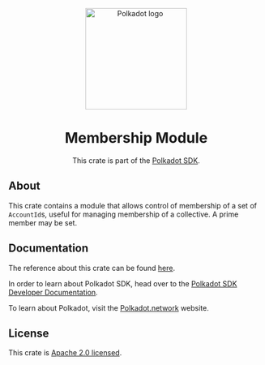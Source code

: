 <div align="center">

<img
alt="Polkadot logo" width="200"
src="https://raw.githubusercontent.com/paritytech/polkadot-sdk/rzadp/readmes/docs/images/Polkadot_Logo_Horizontal_Pink_BlackOnWhite.png">

# Membership Module

This crate is part of the [Polkadot SDK](https://github.com/paritytech/polkadot-sdk/).

</div>

## About

This crate contains a module that allows control of membership of a set of `AccountId`s, useful for managing membership of a
collective. A prime member may be set.

## Documentation

The reference about this crate can be found [here](https://paritytech.github.io/polkadot-sdk/master/pallet_membership).

In order to learn about Polkadot SDK, head over to the [Polkadot SDK Developer Documentation](https://paritytech.github.io/polkadot-sdk/master/polkadot_sdk_docs/index.html).

To learn about Polkadot, visit the [Polkadot.network](https://polkadot.network/) website.

## License

This crate is [Apache 2.0 licensed](https://spdx.org/licenses/Apache-2.0.html).
